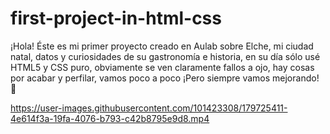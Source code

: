 # first-project-in-html-css
¡Hola! Éste es mi primer proyecto creado en Aulab sobre Elche, mi ciudad natal, datos y curiosidades de su gastronomía e historia, en su día sólo usé HTML5 y CSS puro, obviamente se ven claramente fallos a ojo, hay cosas por acabar y perfilar, vamos poco a poco ¡Pero siempre vamos mejorando! 🚀



https://user-images.githubusercontent.com/101423308/179725411-4e614f3a-19fa-4076-b793-c42b8795e9d8.mp4

